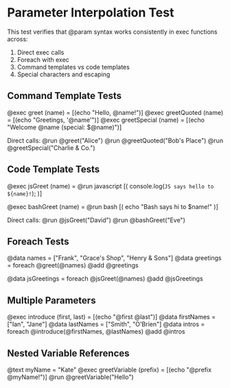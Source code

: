 # Parameter Interpolation Test

This test verifies that @param syntax works consistently in exec functions across:
1. Direct exec calls
2. Foreach with exec
3. Command templates vs code templates
4. Special characters and escaping

## Command Template Tests

@exec greet (name) = [(echo "Hello, @name!")]
@exec greetQuoted (name) = [(echo "Greetings, '@name'")]
@exec greetSpecial (name) = [(echo "Welcome @name (special: $\@name)")]

Direct calls:
@run @greet("Alice")
@run @greetQuoted("Bob's Place")
@run @greetSpecial("Charlie & Co.")

## Code Template Tests

@exec jsGreet (name) = @run javascript [(
  console.log(`JS says hello to ${name}!`);
)]

@exec bashGreet (name) = @run bash [(
  echo "Bash says hi to $name!"
)]

Direct calls:
@run @jsGreet("David")
@run @bashGreet("Eve")

## Foreach Tests

@data names = ["Frank", "Grace's Shop", "Henry & Sons"]
@data greetings = foreach @greet(@names)
@add @greetings

@data jsGreetings = foreach @jsGreet(@names)
@add @jsGreetings

## Multiple Parameters

@exec introduce (first, last) = [(echo "@first @last")]
@data firstNames = ["Ian", "Jane"]
@data lastNames = ["Smith", "O'Brien"]
@data intros = foreach @introduce(@firstNames, @lastNames)
@add @intros

## Nested Variable References

@text myName = "Kate"
@exec greetVariable (prefix) = [(echo "@prefix @myName!")]
@run @greetVariable("Hello")